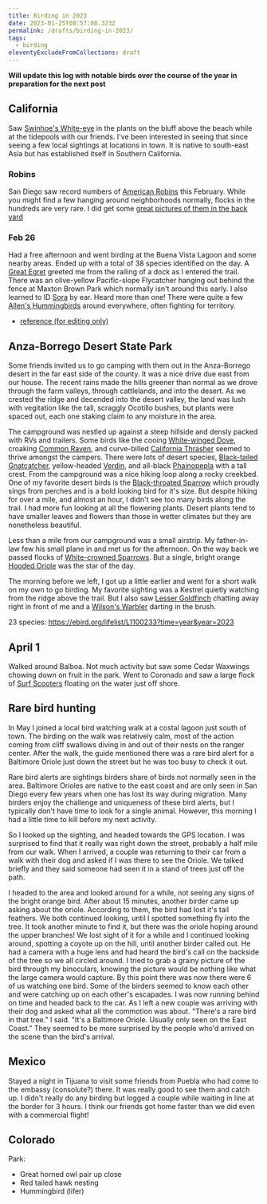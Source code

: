 ```yaml
---
title: Birding in 2023
date: 2023-01-25T08:57:08.323Z
permalink: /drafts/birding-in-2023/
tags:
  - birding
eleventyExcludeFromCollections: draft
---
```


**Will update this log with notable birds over the course of the year in preparation for the next post**

## California

Saw [Swinhoe's White-eye](https://ebird.org/species/swiwhe1/) in the plants on the bluff above the beach while at the tidepools with our friends. I've been interested in seeing that since seeing a few local sightings at locations in town. It is native to south-east Asia but has established itself in Southern California.

### Robins

San Diego saw record numbers of [American Robins](https://ebird.org/species/amerob) this February. While you might find a few hanging around neighborhoods normally, flocks in the hundreds are very rare. I did get some [great pictures of them in the back yard](/posts/2023/02/18/robin/)

### Feb 26

Had a free afternoon and went birding at the Buena Vista Lagoon and some nearby areas. Ended up with a total of 38 species identified on the day. A [Great Egret](https://ebird.org/species/greegr/) greeted me from the railing of a dock as I entered the trail. There was an olive-yellow Pacific-slope Flycatcher hanging out behind the fence at Maxton Brown Park which normally isn't around this early. I also learned to ID [Sora](https://ebird.org/species/sora/) by ear. Heard more than one! There were quite a few [Allen's Hummingbirds](https://ebird.org/species/allhum/) around everywhere, often fighting for territory.

* [reference (for editing only)](https://ebird.org/lifelist?year=2023&time=day&m=2&d=26)

## Anza-Borrego Desert State Park

Some friends invited us to go camping with them out in the Anza-Borrego desert in the far east side of the county.
It was a nice drive due east from our house.
The recent rains made the hills greener than normal as we drove through the farm valleys, through cattlelands, and into the desert.
As we crested the ridge and decended into the desert valley, the land was lush with vegitation like the tall, scraggly Ocotillo bushes, but plants were spaced out, each one staking claim to any moisture in the area.

The campground was nestled up against a steep hillside and densly packed with RVs and trailers.
Some birds like the cooing [White-winged Dove](https://ebird.org/species/whwdov), croaking [Common Raven](https://ebird.org/species/comrav), and curve-billed [California Thrasher](https://ebird.org/species/calthr) seemed to thrive amongst the campers.
There were lots of desert species, [Black-tailed Gnatcatcher](https://ebird.org/species/bktgna), yellow-headed [Verdin](https://ebird.org/species/verdin), and all-black [Phainopepla](https://ebird.org/species/phaino) with a tall crest.
From the campground was a nice hiking loop along a rocky creekbed. One of my favorite desert birds is the [Black-throated Sparrow](https://ebird.org/species/bktspa) which proudly sings from perches and is a bold looking bird for it's size.
But despite hiking for over a mile, and almost an hour, I didn't see too many birds along the trail.
I had more fun looking at all the flowering plants.
Desert plants tend to have smaller leaves and flowers than those in wetter climates but they are nonetheless beautiful.

Less than a mile from our campground was a small airstrip. My father-in-law few his small plane in and met us for the afternoon. On the way back we passed flocks of [White-crowned Sparrows](https://ebird.org/species/whcspa). But a single, bright orange [Hooded Oriole](https://ebird.org/species/hooori) was the star of the day.

The morning before we left, I got up a little earlier and went for a short walk on my own to go birding.
My favorite sighting was a Kestrel quietly watching from the ridge above the trail.
But I also saw [Lesser Goldfinch](https://ebird.org/species/lesgol) chatting away right in front of me and a [Wilson's Warbler](https://ebird.org/species/wlswar) darting in the brush.

23 species: <https://ebird.org/lifelist/L1100233?time=year&year=2023>

## April 1

Walked around Balboa.
Not much activity but saw some Cedar Waxwings chowing down on fruit in the park.
Went to Coronado and saw a large flock of [Surf Scooters](https://ebird.org/species/sursco) floating on the water just off shore.

## Rare bird hunting

In May I joined a local bird watching walk at a costal lagoon just south of town.
The birding on the walk was relatively calm, most of the action coming from cliff swallows diving in and out of their nests on the ranger center.
After the walk, the guide mentioned there was a rare bird alert for a Baltimore Oriole just down the street but he was too busy to check it out.

Rare bird alerts are sightings birders share of birds not normally seen in the area.
Baltimore Orioles are native to the east coast and are only seen in San Diego every few years when one has lost its way during migration.
Many birders enjoy the challenge and uniqueness of these bird alerts, but I typically don't have time to look for a single animal.
However, this morning I had a little time to kill before my next activity.

So I looked up the sighting, and headed towards the GPS location.
I was surprised to find that it really was right down the street, probably a half mile from our walk.
When I arrived, a couple was returning to their car from a walk with their dog and asked if I was there to see the Oriole.
We talked briefly and they said someone had seen it in a stand of trees just off the path.

I headed to the area and looked around for a while, not seeing any signs of the bright orange bird.
After about 15 minutes, another birder came up asking about the oriole.
According to them, the bird had lost it's tail feathers.
We both continued looking, until I spotted something fly into the tree.
It took another minute to find it, but there was the oriole hoping around the upper branches!
We lost sight of it for a while and I continued looking around, spotting a coyote up on the hill, until another birder called out.
He had a camera with a huge lens and had heard the bird's call on the backside of the tree so we all circled around.
I tried to grab a grainy picture of the bird through my binoculars, knowing the picture would be nothing like what the large camera would capture.
By this point there was now there were 6 of us watching one bird.
Some of the birders seemed to know each other and were catching up on each other's escapades.
I was now running behind on time and headed back to the car.
As I left a new couple was arriving with their dog and asked what all the commotion was about.
"There's a rare bird in that tree." I said.
"It's a Baltimore Oriole. Usually only seen on the East Coast."
They seemed to be more surprised by the people who'd arrived on the scene than the bird's arrival.

## Mexico

Stayed a night in Tijuana to visit some friends from Puebla who had come to the embassy (consolute?) there. It was really good to see them and catch up. I didn't really do any birding but logged a couple while waiting in line at the border for 3 hours. I think our friends got home faster than we did even with a commercial flight!

## Colorado

Park:
* Great horned owl pair up close
* Red tailed hawk nesting
* Hummingbird (lifer)
